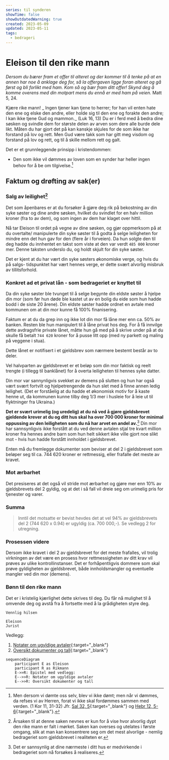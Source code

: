 ```yaml
---
series: til synderen
showTime: false
showOutdatedWarning: true
created: 2023-05-09
updated: 2023-05-11
tags:
  - bedrageri
---
```


# Eleison til den rike mann
_Dersom du bærer fram et offer til alteret og der kommer til å tenke på at en annen har noe å anklage deg for, så la offergaven ligge foran alteret og gå først og bli forlikt med ham. Kom så og bær fram ditt offer! Skynd deg å komme overens med din motpart mens du ennå er med ham på veien._ Matt 5, 24.

Kjære rike mann! _ Ingen tjener kan tjene to herrer; for han vil enten hate den ene og elske den andre, eller holde sig til den ene og forakte den andre; I kan ikke tjene Gud og mammon._ (Luk 16, 13) Du er i ferd med å bedra dine søsken og svindle dem for største delen av arven som dere alle burde dele likt. Måten du har gjort det på kan kanskje skjules for de som ikke har forstand på lov og rett. Men Gud være takk som har gitt meg visdom og forstand på lov og rett, og til å skille mellom rett og galt.

Det er et grunnleggende prinsipp i kristendommen:
* Den som ikke vil dømmes av loven som en synder har heller ingen behov for å be om tilgivelse.[^1]

## Faktum og drøfting av sak(er)
### Salg av leilighet[^2]
Det som åpenbares er at du forsøker å gjøre deg rik på bekostning av din syke søster og dine andre søsken, hvilket du svindlet for en halv million kroner (fra to av dem), og som ingen av dem har klaget over hittil.

Nå tar Eleison til ordet på vegne av dine søsken, og gjør oppmerksom på at du overtalte/ manipulerte din syke søster til å godta å selge leiligheten for mindre enn det hun gav for den (flere år i forveien). Da hun solgte den til deg hadde du innhentet en takst som viste at den var verdt `485 000` kroner mer. Denne taksten underslo du, og holdt skjult for din syke søster.

Det er kjent at du har vært din syke søsters økonomiske verge, og hvis du på salgs- tidspunktet har vært hennes verge, er dette svært alvorlig misbruk av tillitsforhold.

### Konkret ad et privat lån - som bedrageriet er knyttet til
Da din syke søster ble tvunget til å selge begynte din eldste søster å hjelpe din mor (som før hun døde ble kastet ut av en bolig du eide som hun hadde bodd i de siste 20 årene). Din eldste søster hadde ordnet en avtale med kommunen om at din mor kunne få 100% finanisering.

Faktum er at du da grep inn og ikke lot din mor få låne mer enn ca. 50% av banken. Resten ble hun manipulert til å låne privat hos deg. For å få innvilge dette avdragsfrie private lånet, måtte hun gå med på å skrive under på at du skulle få betalt `744 620` kroner for å pusse litt opp (med ny parkett og maling på veggene i stua).

Dette lånet er notifisert i et gjeldsbrev som nærmere bestemt består av to deler. 

Vel halvparten av gjeldsbrevet er et beløp som din mor faktisk og reelt trengte (i tillegg til banklånet) for å overta leiligheten til hennes syke datter.

Din mor var sannynligvis svekket av demens på slutten og hun har også vært svært fortvilt og hjelpetrengende da hun slet med å finne annen ledig leilighet. (Det er forståelig at du hadde et økonomisk motiv for å kaste henne ut, da kommunen kunne tilby deg 1/3 mer i husleie for å leie ut til flyktninger fra Ukraina.) 

**Det er svært urimelig (og uredelig) at du nå ved å gjøre gjeldsbrevet gjeldende krever at du og ditt hus skal ha over 700 000 kroner for minimal oppussing av den leiligheten som du nå har arvet en andel av.**[^3] Din mor har sannsynligvis ikke forstått at du ved denne avtalen stjal tre kvart million kroner fra hennes andre barn som hun helt sikkert ikke ville gjort noe slikt mot - hvis hun hadde forstått innholdet i gjeldsbrevet.

Enten må du fremlegge dokumenter som beviser at del 2 i gjeldsbrevet som beløper seg til ca. 744 620 kroner er rettmessig, eller frafalle det meste av kravet.

### Mot ærbarhet
Det presiseres at det også vil stride mot ærbarhet og gjøre mer enn 10% av gjeldsbrevets del 2 gyldig, og at det i så fall vil dreie seg om urimelig pris for tjenester og varer.

### Summa
> Inntil det motsatte er bevist hevdes det at vel 94% av gjeldsbrevets del 2 (744 620 x 0.94) er ugyldig (ca. 700 000,-). Se vedlegg 2 for utregning.

### Prosessen videre
Dersom ikke kravet i del 2 av gjeldsbrevet for det meste frafalles, vil trolig virkningen av det være en prosess hvor rettmessigheten av ditt krav vil prøves av ulike kontrollinstanser. Det er forhåpentligvis dommere som skal prøve gyldigheten av gjeldsbrevet, både innholdsmangler og eventuelle mangler ved din mor (demens).

### Bønn til den rike mann
Det er i kristelig kjærlighet dette skrives til deg. Du får nå mulighet til å omvende deg og avstå fra å fortsette med å la grådigheten styre deg. 

```
Vennlig hilsen

Eleison
Jurist
```

Vedlegg: 
1. [Notater om ugyldige avtaler](/article/sak1/vedlegg-notater-om-ugyldige-avtaler){:target="_blank"}
2. [Oversikt dokumenter og tall](/article/sak1/vedlegg-dokumenter-og-tall){:target="_blank"}

```mermaid
sequenceDiagram
    participant E as Eleison
    participant R as Rikmann
    E->>R: Epistel med vedlegg:
    E-->>R: Notater om ugyldige avtaler
    E-->>R: Oversikt dokumenter og tall
```

[^1]: Men dersom vi dømte oss selv, blev vi ikke dømt; men når vi dømmes, da refses vi av Herren, forat vi ikke skal fordømmes sammen med verden. (1 Kor 11, 31-32) Jfr. [Sal 32, 5](https://no.bibelsite.com/psalms/32-5.htm){:target="_blank"} og [Hebr 12, 5-6](https://no.bibelsite.com/hebrews/12-5.htm){:target="_blank"}.
[^2]: Årsaken til at denne saken nevnes er kun for å vise hvor alvorlig dypt den rike mann er falt i mørket. Saken kan overses og utelates i første omgang, slik at man kan konsentrere seg om det mest alvorlige - nemlig bedrageriet som gjeldsbrevet i realiteten er.
[^3]: Det er sannsynlig at dine nærmeste i ditt hus er medvirkende i bedrageriet som nå forsøkes å realiseres.
